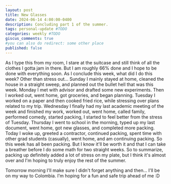 ```yaml
---
layout: post
title: New Glasses
date: 2024-06-14 4:00:00-0400
description: Concluding part 1 of the summer.
tags: personal-update #TODO
categories: weekly #TODO
giscus_comments: true
#you can also do redirect: some other place
published: false
---
```


 As I type this from my room, I stare at the suitcase and still think of all the clothes I gotta jam in there. But I am roughly 66% done and I hope to be done with everything soon. As I conclude this week, what did I do this week? Other than stress out... Sunday I mainly stayed at home, cleaned the house in a straight sweep, and planned out the bullet hell that was this week. Monday I met with advisor and drafted some new experiments. Then I worked out, went home, got groceries, and began planning. Tuesday I worked on a paper and then cooked fried rice, while stressing over plans related to my trip. Wednesday I finally had my last academic meeting of the week and finished my work, worked out, went home, called family, performed comedy, started packing, I started to feel better from the stress of Tuesday. Thursday I went to school in the morning, typed up my last document, went home, got new glasses, and completed more packing. Today I woke up, greeted a contractor, continued packing, spent time with other grad students (casually), went home, and am continuing packing. So this week has all been packing. But I know it'll be worth it and that I can take a breather before I do some math for two straight weeks. So to summarize, packing up definitely added a lot of stress on my plate, but I think it's almost over and I'm hoping to truly enjoy the rest of the summer.

 Tomorrow morning I'll make sure I didn't forget anything and then... I'll be on my way to Colombia. I'm hoping for a fun and safe trip ahead of me :D